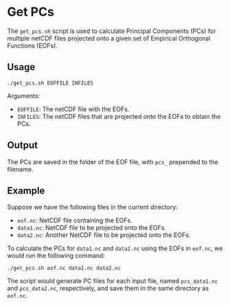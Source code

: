 # Get PCs

The `get_pcs.sh` script is used to calculate Principal Components (PCs) for multiple netCDF files projected onto a given set of Empirical Orthogonal Functions (EOFs).

## Usage

```
./get_pcs.sh EOFFILE INFILES
```

Arguments:

- `EOFFILE`: The netCDF file with the EOFs.
- `INFILES`: The netCDF files that are projected onto the EOFs to obtain the PCs.

## Output

The PCs are saved in the folder of the EOF file, with `pcs_` prepended to the filename.

## Example

Suppose we have the following files in the current directory:

- `eof.nc`: NetCDF file containing the EOFs.
- `data1.nc`: NetCDF file to be projected onto the EOFs.
- `data2.nc`: Another NetCDF file to be projected onto the EOFs.

To calculate the PCs for `data1.nc` and `data2.nc` using the EOFs in `eof.nc`, we would run the following command:

```
./get_pcs.sh eof.nc data1.nc data2.nc
```

The script would generate PC files for each input file, named `pcs_data1.nc` and `pcs_data2.nc`, respectively, and save them in the same directory as `eof.nc`.